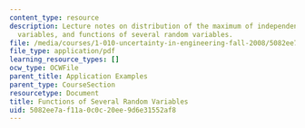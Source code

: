 ```yaml
---
content_type: resource
description: Lecture notes on distribution of the maximum of independent identically-distributed
  variables, and functions of several random variables.
file: /media/courses/1-010-uncertainty-in-engineering-fall-2008/5082ee7af11a0c0c20ee9d6e31552af8_app_11.pdf
file_type: application/pdf
learning_resource_types: []
ocw_type: OCWFile
parent_title: Application Examples
parent_type: CourseSection
resourcetype: Document
title: Functions of Several Random Variables
uid: 5082ee7a-f11a-0c0c-20ee-9d6e31552af8
---
```

